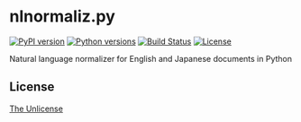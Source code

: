 # nlnormaliz.py

[![PyPI version](https://badge.fury.io/py/nlnormaliz.svg)](https://badge.fury.io/py/nlnormaliz)
[![Python versions](https://img.shields.io/pypi/pyversions/nlnormaliz.svg)](setup.py)
[![Build Status](https://travis-ci.org/raviqqe/nlnormaliz.py.svg?branch=master)](https://travis-ci.org/raviqqe/nlnormaliz.py)
[![License](https://img.shields.io/badge/license-unlicense-lightgray.svg)](https://unlicense.org)

Natural language normalizer for English and Japanese documents in Python


## License

[The Unlicense](https://unlicense.org)
